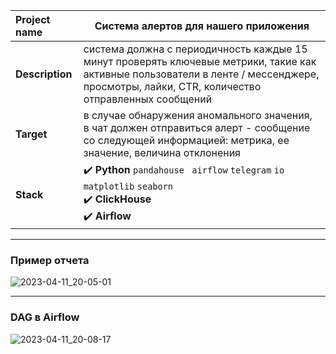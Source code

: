 Project name        |	Система алертов для нашего приложения      |
:---                |---        |
**Description**     |  система должна с периодичность каждые 15 минут проверять ключевые метрики, такие как активные пользователи в ленте / мессенджере, просмотры, лайки, CTR, количество отправленных сообщений  |
**Target**          | в случае обнаружения аномального значения, в чат должен отправиться алерт - сообщение со следующей информацией: метрика, ее значение, величина отклонения       |
**Stack**           | :heavy_check_mark: **Python** `pandahouse ` `airflow` `telegram` `io` `matplotlib` `seaborn`  </br> :heavy_check_mark: **ClickHouse** </br> :heavy_check_mark: **Airflow**          |

---

### Пример отчета

![2023-04-11_20-05-01](https://user-images.githubusercontent.com/110673529/231441313-3803bbdb-b0dd-44ba-bb46-a923a63168a5.png)

---

### DAG в Airflow

![2023-04-11_20-08-17](https://user-images.githubusercontent.com/110673529/231441329-5bc35d57-b411-4191-9192-079ea9959391.png)
